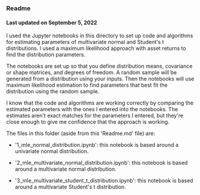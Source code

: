 ### Readme
#### Last updated on September 5, 2022


I used the Jupyter notebooks in this directory to set up code and
algorithms for estimating parameters of multivariate normal and 
Student's t distributions.  I used a maximum likelihood approach with
asset returns to find the distribution parameters.

The notebooks are set up so that you define distribution means, 
covariance or shape matrices, and degrees of freedom.  A random sample
will be generated from a distribution using your inputs.  Then the 
notebooks will use maximum likelihood estimation to find parameters
that best fit the distribution using the random sample.

I know that the code and algorithms are working correctly by comparing
the estimated parameters with the ones I entered into the notebooks.
The estimates aren't exact matches for the parameters I entered, but 
they're close enough to give me confidence that the approach is working.

The files in this folder (aside from this 'Readme.md' file) are:

* '1_mle_normal_distribution.ipynb': this notebook is based around a 
univariate normal distribution.

* '2_mle_multivariate_normal_distribution.ipynb': this notebook is based
around a multivariate normal distribution.

* '3_mle_multivariate_student_t_distribution.ipynb': this notebook is 
based around a multivariate Student's t distribution.
